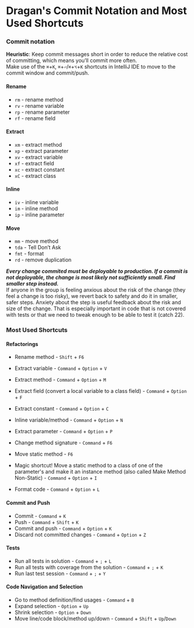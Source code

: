 # Dragan's Commit Notation and Most Used Shortcuts


### Commit notation
**Heuristic**: Keep commit messages short in order to reduce the relative cost of committing, which means you’ll commit more often.  
Make use of the `⌘`+`K`, `⌘`+`⏎`/`⌘`+`⌥`+`K` shortcuts in IntelliJ IDE to move to the commit window and commit/push.

#### Rename
- `rm` - rename method  
- `rv` - rename variable  
- `rp` - rename parameter  
- `rf` - rename field

#### Extract
- `xm` - extract method  
- `xp` - extract parameter  
- `xv` - extract variable  
- `xf` - extract field  
- `xc` - extract constant  
- `xC` - extract class  

#### Inline
- `iv` - inline variable  
- `im` - inline method  
- `ip` - inline parameter  

#### Move
- `mm` - move method  
- `tda` - Tell Don’t Ask
- `fmt` - format  
- `rd` - remove duplication  


_**Every change commited must be deployable to production. If a commit is not deployable, the change is most likely not sufficiently small. Find smaller step instead.**_  
If anyone in the group is feeling anxious about the risk of the change (they feel a change is too risky), we revert back to safety and do it in smaller, safer steps. Anxiety about the step is useful feedback about the risk and size of the change. That is especially important in code that is not covered with tests or that we need to tweak enough to be able to test it (catch 22).


### Most Used Shortcuts

#### Refactorings  
- Rename method - `Shift` + `F6`  
- Extract variable - `Command` + `Option` + `V`  
- Extract method - `Command` + `Option` + `M`  
- Extract field (convert a local variable to a class field) - `Command` + `Option` + `F`  
- Extract constant - `Command` + `Option` + `C`
- Inline variable/method - `Command` + `Option` + `N`  
- Extract parameter - `Command` + `Option` + `P`  

- Change method signature - `Command` + `F6`  
- Move static method - `F6`  
- Magic shortcut! Move a static method to a class of one of the parameter's and make it an instance method (also called Make Method Non-Static) - `Command` + `Option` + `I`  

- Format code - `Command` + `Option` + `L`  

#### Commit and Push  
- Commit - `Command` + `K`  
- Push - `Command` + `Shift` + `K`
- Commit and push - `Command` + `Option` + `K`  
- Discard not committed changes - `Command` + `Option` + `Z`

#### Tests  
- Run all tests in solution - `Command` + `;` + `L`  
- Run all tests with coverage from the solution - `Command` + `;` + `K`  
- Run last test session - `Command` + `;` + `Y`  

#### Code Navigation and Selection  
- Go to method definition/find usages - `Command` + `B`
- Expand selection - `Option` + `Up`  
- Shrink selection - `Option` + `Down`  
- Move line/code block/method up/down - `Command` + `Shift` + `Up`/`Down`  
